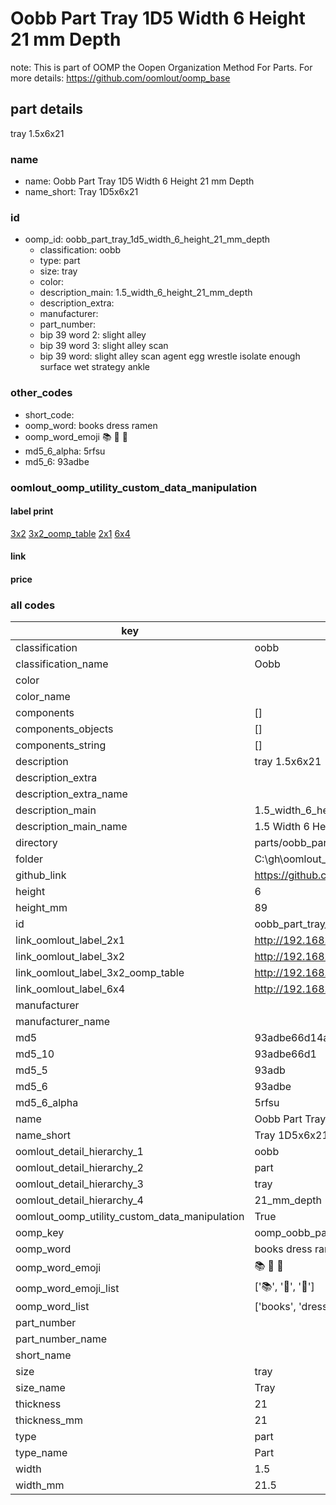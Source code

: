 # Oobb Part Tray 1D5 Width 6 Height 21 mm Depth  

note: This is part of OOMP the Oopen Organization Method For Parts. For more details: https://github.com/oomlout/oomp_base

##  part details
  



tray 1.5x6x21



### name
* name: Oobb Part Tray 1D5 Width 6 Height 21 mm Depth
* name_short: Tray 1D5x6x21 
### id
* oomp_id: oobb_part_tray_1d5_width_6_height_21_mm_depth
  * classification: oobb
  * type: part
  * size: tray
  * color: 
  * description_main: 1.5_width_6_height_21_mm_depth
  * description_extra: 
  * manufacturer: 
  * part_number: 
  * bip 39 word 2: slight alley
  * bip 39 word 3: slight alley scan
  * bip 39 word: slight alley scan agent egg wrestle isolate enough surface wet strategy ankle

### other_codes
* short_code: 
* oomp_word: books dress ramen
* oomp_word_emoji :books: :dress: :ramen:
* md5_6_alpha: 5rfsu
* md5_6: 93adbe






### oomlout_oomp_utility_custom_data_manipulation
#### label print
[3x2](http://192.168.1.245:1112/?label=oomp%205rfsu)
[3x2_oomp_table](http://192.168.1.108:1112/?label=oomp%205rfsu)
[2x1](http://192.168.1.242:1112/?label=oomp%205rfsu)
[6x4](http://192.168.1.55:1112/?label=oomp%205rfsu)    

#### link

                              

#### price







### all codes 
| key | value |  
| --- | --- |  
| classification | oobb |  
| classification_name | Oobb |  
| color |  |  
| color_name |  |  
| components | [] |  
| components_objects | [] |  
| components_string | [] |  
| description | tray 1.5x6x21 |  
| description_extra |  |  
| description_extra_name |  |  
| description_main | 1.5_width_6_height_21_mm_depth |  
| description_main_name | 1.5 Width 6 Height 21 mm Depth |  
| directory | parts/oobb_part_tray_1d5_width_6_height_21_mm_depth |  
| folder | C:\gh\oomlout_oobb_version_4_generated_parts\parts\oobb_part_tray_1d5_width_6_height_21_mm_depth |  
| github_link | https://github.com/oomlout/oomlout_oomp_part_src/tree/main/parts/oobb_part_tray_1d5_width_6_height_21_mm_depth |  
| height | 6 |  
| height_mm | 89 |  
| id | oobb_part_tray_1d5_width_6_height_21_mm_depth |  
| link_oomlout_label_2x1 | http://192.168.1.242:1112/?label=oomp%205rfsu |  
| link_oomlout_label_3x2 | http://192.168.1.245:1112/?label=oomp%205rfsu |  
| link_oomlout_label_3x2_oomp_table | http://192.168.1.108:1112/?label=oomp%205rfsu |  
| link_oomlout_label_6x4 | http://192.168.1.55:1112/?label=oomp%205rfsu |  
| manufacturer |  |  
| manufacturer_name |  |  
| md5 | 93adbe66d14aeed3f923604f8041a65d |  
| md5_10 | 93adbe66d1 |  
| md5_5 | 93adb |  
| md5_6 | 93adbe |  
| md5_6_alpha | 5rfsu |  
| name | Oobb Part Tray 1D5 Width 6 Height 21 mm Depth |  
| name_short | Tray 1D5x6x21  |  
| oomlout_detail_hierarchy_1 | oobb |  
| oomlout_detail_hierarchy_2 | part |  
| oomlout_detail_hierarchy_3 | tray |  
| oomlout_detail_hierarchy_4 | 21_mm_depth |  
| oomlout_oomp_utility_custom_data_manipulation | True |  
| oomp_key | oomp_oobb_part_tray_1d5_width_6_height_21_mm_depth |  
| oomp_word | books dress ramen |  
| oomp_word_emoji | :books: :dress: :ramen: |  
| oomp_word_emoji_list | [':books:', ':dress:', ':ramen:'] |  
| oomp_word_list | ['books', 'dress', 'ramen'] |  
| part_number |  |  
| part_number_name |  |  
| short_name |  |  
| size | tray |  
| size_name | Tray |  
| thickness | 21 |  
| thickness_mm | 21 |  
| type | part |  
| type_name | Part |  
| width | 1.5 |  
| width_mm | 21.5 |  
